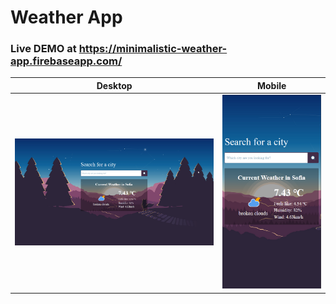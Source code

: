 # Weather App
### Live DEMO at https://minimalistic-weather-app.firebaseapp.com/
 
Desktop                    |  Mobile
:-------------------------:|:-------------------------:
![](./intro/desktop.png)   |  ![](./intro/mobile.png) 
